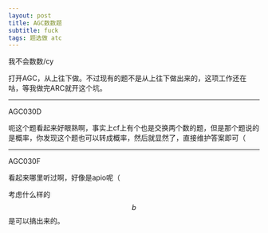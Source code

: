 ```yaml
---
layout: post
title: AGC数数题
subtitle: fuck
tags: 题选做 atc
---
```


我不会数数/cy

打开AGC，从上往下做。不过现有的题不是从上往下做出来的，这项工作还在咕，等我做完ARC就开这个坑。

-----

AGC030D

呃这个题看起来好眼熟啊，事实上cf上有个也是交换两个数的题，但是那个题说的是概率，你发现这个题也可以转成概率，然后就显然了，直接维护答案即可（

-----

AGC030F

看起来哪里听过啊，好像是apio呢（

考虑什么样的$$b$$是可以搞出来的。

